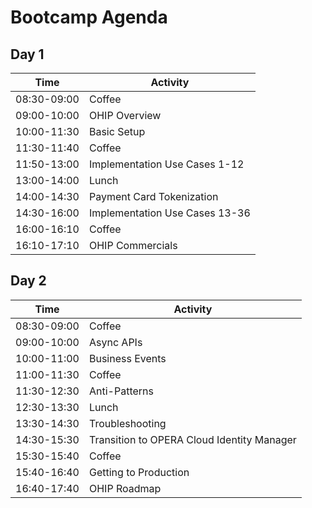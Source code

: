 # Bootcamp Agenda

## Day 1

|Time       |Activity                      |
|-----------|------------------------------|
|08:30-09:00|Coffee                        |
|09:00-10:00|OHIP Overview                 |
|10:00-11:30|Basic Setup                   |
|11:30-11:40|Coffee                        |
|11:50-13:00|Implementation Use Cases 1-12 |
|13:00-14:00|Lunch                         |
|14:00-14:30|Payment Card Tokenization     |
|14:30-16:00|Implementation Use Cases 13-36|
|16:00-16:10|Coffee                        |
|16:10-17:10|OHIP Commercials              |

## Day 2

|Time       |Activity                                  |
|-----------|------------------------------------------|
|08:30-09:00|Coffee                                    |
|09:00-10:00|Async APIs                                |
|10:00-11:00|Business Events                           |
|11:00-11:30|Coffee                                    |
|11:30-12:30|Anti-Patterns                             |
|12:30-13:30|Lunch                                     |
|13:30-14:30|Troubleshooting                           |
|14:30-15:30|Transition to OPERA Cloud Identity Manager|
|15:30-15:40|Coffee                                    |
|15:40-16:40|Getting to Production                     |
|16:40-17:40|OHIP Roadmap                              |
